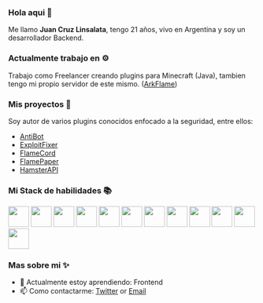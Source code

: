 ### Hola aqui 👋

Me llamo **Juan Cruz Linsalata**, tengo 21 años, vivo en Argentina y soy un desarrollador Backend.  

### Actualmente trabajo en ⚙️

Trabajo como Freelancer creando plugins para Minecraft (Java), tambien tengo mi propio servidor de este mismo. ([ArkFlame](https://arkflame.com))  

### Mis proyectos 📁

Soy autor de varios plugins conocidos enfocado a la seguridad, entre ellos:
- [AntiBot](https://github.com/2lstudios-mc/antibot)  
- [ExploitFixer](https://github.com/2lstudios-mc/exploitfixer)
- [FlameCord](https://github.com/2lstudios-mc/flamecord)  
- [FlamePaper](https://github.com/2lstudios-mc/flamepaper)  
- [HamsterAPI](https://github.com/2lstudios-mc/hamsterapi)   

### Mi Stack de habilidades 📚

<p align="left">
  <img src='https://raw.githubusercontent.com/sammwyy/sammwyy/master/skills/csharp.png' height='42px'/>
  <img src='https://raw.githubusercontent.com/sammwyy/sammwyy/master/skills/css.png' height='42px'/>
  <img src='https://raw.githubusercontent.com/sammwyy/sammwyy/master/skills/debian.webp' height='42px'/>
  <img src='https://raw.githubusercontent.com/sammwyy/sammwyy/master/skills/html.png' height='42px'>
  <img src='https://raw.githubusercontent.com/sammwyy/sammwyy/master/skills/java.png' height='42px'>
  <img src='https://raw.githubusercontent.com/sammwyy/sammwyy/master/skills/javascript.jpg' height='42px'>
  <img src='https://raw.githubusercontent.com/sammwyy/sammwyy/master/skills/mongo.png' height='42px'>
  <img src='https://raw.githubusercontent.com/sammwyy/sammwyy/master/skills/mariadb.png' height='42px'>
  <img src='https://raw.githubusercontent.com/sammwyy/sammwyy/master/skills/mysql.png' height='42px'>
  <img src='https://raw.githubusercontent.com/sammwyy/sammwyy/master/skills/nodejs.png' height='42px'>
  <img src='https://raw.githubusercontent.com/sammwyy/sammwyy/master/skills/python.png' height='42px'>
  <img src='https://raw.githubusercontent.com/sammwyy/sammwyy/master/skills/sql.png' height='42px'>
</p>

### Mas sobre mi ✨

- 🌱 Actualmente estoy aprendiendo: Frontend
- 📫 Como contactarme: [Twitter](https://twitter.com/linsaftw) or [Email](mailto:linsaftw@gmail.com)
